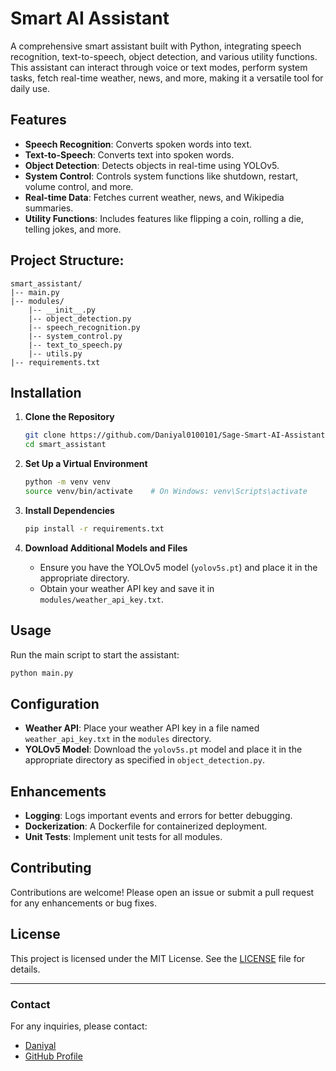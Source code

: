 # Smart AI Assistant

A comprehensive smart assistant built with Python, integrating speech recognition, text-to-speech, object detection, and various utility functions. This assistant can interact through voice or text modes, perform system tasks, fetch real-time weather, news, and more, making it a versatile tool for daily use.

## Features

- **Speech Recognition**: Converts spoken words into text.
- **Text-to-Speech**: Converts text into spoken words.
- **Object Detection**: Detects objects in real-time using YOLOv5.
- **System Control**: Controls system functions like shutdown, restart, volume control, and more.
- **Real-time Data**: Fetches current weather, news, and Wikipedia summaries.
- **Utility Functions**: Includes features like flipping a coin, rolling a die, telling jokes, and more.

## Project Structure:
```plaintext
smart_assistant/
|-- main.py
|-- modules/
    |-- __init__.py
    |-- object_detection.py
    |-- speech_recognition.py
    |-- system_control.py
    |-- text_to_speech.py
    |-- utils.py
|-- requirements.txt
```

## Installation

1. **Clone the Repository**

    ```bash
    git clone https://github.com/Daniyal0100101/Sage-Smart-AI-Assistant.git
    cd smart_assistant
    ```

2. **Set Up a Virtual Environment**

    ```bash
    python -m venv venv
    source venv/bin/activate    # On Windows: venv\Scripts\activate
    ```

3. **Install Dependencies**

    ```bash
    pip install -r requirements.txt
    ```

4. **Download Additional Models and Files**
    - Ensure you have the YOLOv5 model (`yolov5s.pt`) and place it in the appropriate directory.
    - Obtain your weather API key and save it in `modules/weather_api_key.txt`.

## Usage

Run the main script to start the assistant:

```bash
python main.py
```

## Configuration

- **Weather API**: Place your weather API key in a file named `weather_api_key.txt` in the `modules` directory.
- **YOLOv5 Model**: Download the `yolov5s.pt` model and place it in the appropriate directory as specified in `object_detection.py`.

## Enhancements

- **Logging**: Logs important events and errors for better debugging.
- **Dockerization**: A Dockerfile for containerized deployment.
- **Unit Tests**: Implement unit tests for all modules.

## Contributing

Contributions are welcome! Please open an issue or submit a pull request for any enhancements or bug fixes.

## License

This project is licensed under the MIT License. See the [LICENSE](LICENSE) file for details.

---

### Contact

For any inquiries, please contact:

- [Daniyal](mailto:dasif1477@gmail.com)
- [GitHub Profile](https://github.com/Daniyal0100101)